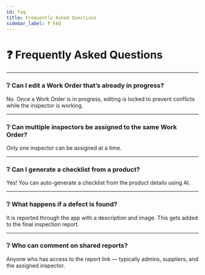 ```yaml
---
id: faq
title: Frequently Asked Questions
sidebar_label: ❓ FAQ
---
```


# ❓ Frequently Asked Questions

---

### ❔ Can I edit a Work Order that’s already in progress?

No. Once a Work Order is in progress, editing is locked to prevent conflicts while the inspector is working.

---

### ❔ Can multiple inspectors be assigned to the same Work Order?

Only one inspector can be assigned at a time.

---

### ❔ Can I generate a checklist from a product?

Yes! You can auto-generate a checklist from the product details using AI.

---

### ❔ What happens if a defect is found?

It is reported through the app with a description and image. This gets added to the final inspection report.

---

### ❔ Who can comment on shared reports?

Anyone who has access to the report link — typically admins, suppliers, and the assigned inspector.
